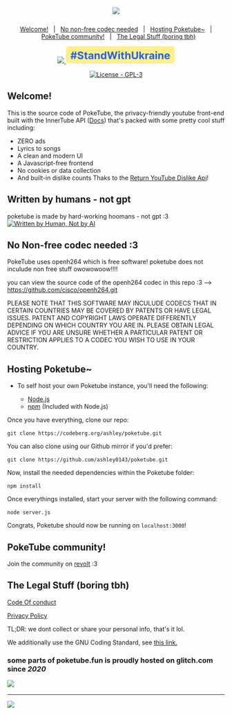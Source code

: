 <h1 align="center">
  <a href="https://poketube.fun/watch?v=9sJUDx7iEJw&quality=medium&=sjohgteojgytrueugtye4jhtytjrjnyıı">
   <img src="https://poketube.fun/css/logo.svg" width="400"> 
   </a>
</h1>
<div align="center">

[Welcome!](#welcome)&nbsp;&nbsp;&nbsp;|&nbsp;&nbsp;&nbsp;[No non-free codec needed](#no-non-free-codec-needed-3)&nbsp;&nbsp;&nbsp;|&nbsp;&nbsp;&nbsp;[Hosting Poketube~](#hosting-poketube)&nbsp;&nbsp;&nbsp;|&nbsp;&nbsp;&nbsp;[PokeTube community!](#poketube-community)&nbsp;&nbsp;&nbsp;|&nbsp;&nbsp;&nbsp;[The Legal Stuff (boring tbh)](#the-legal-stuff-boring-tbh)

<a href="https://tosdr.org/en/service/7114">
   <img src="https://shields.tosdr.org/en_7114.svg"/>
</a>
<img src="https://raw.githubusercontent.com/vshymanskyy/StandWithUkraine/main/badges/StandWithUkraine.svg">

<a href="./LICENSE"><img src="https://img.shields.io/badge/License-GPL--3-FF6666" alt="License - GPL-3"></a>

</div>

## Welcome!

This is the source code of PokeTube, the privacy-friendly youtube front-end built with the InnerTube API ([Docs](https://docs.poketube.fun)) that's packed with some pretty cool stuff including:

- ZERO ads
- Lyrics to songs
- A clean and modern UI
- A Javascript-free frontend
- No cookies or data collection
- And built-in dislike counts Thaks to the [Return YouTube Dislike Api](https://www.returnyoutubedislike.com/)!

## Written by humans - not gpt
poketube is made by hard-working hoomans - not gpt :3<br>
<a href="https://notbyai.fyi"><img src="https://cdn.glitch.global/d68d17bb-f2c0-4bc3-993f-50902734f652/Written-By-Human-Not-By-AI-Badge-white.svg?v=1696672202901" alt="Written by Human, Not by AI"></a>

## No Non-free codec needed :3

PokeTube uses openh264 which is free software! poketube does not inculude non free stuff owowowoow!!!!

you can view the source code of the openh264 codec in this repo :3 --> https://github.com/cisco/openh264.git

PLEASE NOTE THAT THIS SOFTWARE MAY INCULUDE CODECS THAT IN CERTAIN COUNTRIES MAY BE COVERED BY PATENTS OR HAVE LEGAL ISSUES. PATENT AND COPYRIGHT LAWS OPERATE DIFFERENTLY DEPENDING ON WHICH COUNTRY YOU ARE IN. PLEASE OBTAIN LEGAL ADVICE IF YOU ARE UNSURE WHETHER A PARTICULAR PATENT OR RESTRICTION APPLIES TO A CODEC YOU WISH TO USE IN YOUR COUNTRY.

## Hosting Poketube~

- To self host your own Poketube instance, you'll need the following:

  - [Node.js](https://nodejs.org/en/download/)
  - [npm](http://npmjs.com) (Included with Node.js)

Once you have everything, clone our repo:

```
git clone https://codeberg.org/ashley/poketube.git
```

You can also clone using our Github mirror if you'd prefer:

```
git clone https://github.com/ashley0143/poketube.git
```

Now, install the needed dependencies within the Poketube folder:

```
npm install 
```

Once everythings installed, start your server with the following command:

```
node server.js
```

Congrats, Poketube should now be running on `localhost:3000`!

## PokeTube community!

Join the community on [revolt](https://rvlt.gg/poketube) :3

## The Legal Stuff (boring tbh)

[Code Of conduct](https://codeberg.org/Ashley/poketube/src/branch/main/CODE_OF_CONDUCT.md)

[Privacy Policy](https://poketube.fun/privacy)

TL;DR: we dont collect or share your personal info, that's it lol.

We additionally use the GNU Coding Standard, see [this link.](https://www.gnu.org/prep/standards)

<div>
<h3>some parts of poketube.fun is proudly hosted on glitch.com since <i>2020</i> </h3>
 <a href="https://glitch.com/"><img src="https://cdn.glitch.global/d68d17bb-f2c0-4bc3-993f-50902734f652/glitch-fastly-lock-up.svg?v=1696671148266"></a><br><hr>
<a href="https://gnu.org/not-open-source"><img width="200" src="https://autumn.revolt.chat/attachments/eNpfwV2C1_wudONe43YCvWr-4vbvLpG78HbuXgOYfO"></a>
</div>

